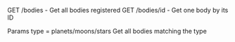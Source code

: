 GET /bodies - Get all bodies registered
GET /bodies/id - Get one body by its ID

Params type = planets/moons/stars Get all bodies matching the type